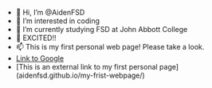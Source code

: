 - 👋 Hi, I’m @AidenFSD
- 👀 I’m interested in coding
- 🌱 I’m currently studying FSD at John Abbott College
- 💞️ EXCITED!!
- 📫 This is my first personal web page! Please take a look. 
- [Link to Google](https://www.google.com)
- [This is an external link to my first personal page] (aidenfsd.github.io/my-frist-webpage/)

<!---
AidenFSD/AidenFSD is a ✨ special ✨ repository because its `README.md` (this file) appears on your GitHub profile.
You can click the Preview link to take a look at your changes.
--->
